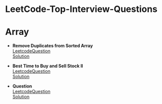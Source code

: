 # LeetCode-Top-Interview-Questions

Array
=======================
- **Remove Duplicates from Sorted Array**  
    [LeetcodeQuestion](https://leetcode.com/explore/featured/card/top-interview-questions-easy/92/array/727/) \
    [Solution](https://github.com/prerna0995/LeetCode-Top-Interview-Questions/blob/main/Array/RemoveDuplicatesfromSortedArray.java)
 
- **Best Time to Buy and Sell Stock II**  
    [LeetcodeQuestion](https://leetcode.com/explore/featured/card/top-interview-questions-easy/92/array/564/) \
    [Solution](https://github.com/prerna0995/LeetCode-Top-Interview-Questions/blob/main/Array/BestTimetoBuyandSellStockII.java)
    
- **Question**  
    [LeetcodeQuestion]() \
    [Solution]()    

